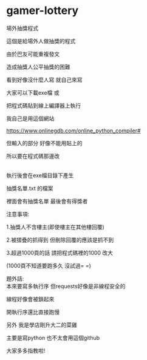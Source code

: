 # gamer-lottery
場外抽獎程式


這個是給場外人做抽獎的程式

由於巴友可能重複發文

造成抽獎人公平抽獎的困難

看到好像沒什麼人寫 就自己來寫
</br>

大家可以下載exe檔 或

把程式碼貼到線上編譯器上執行

我自己是用這個網站

https://www.onlinegdb.com/online_python_compiler#

但輸入的部分 好像不能用貼上的

所以要在程式碼那邊改
</br></br>

執行後會在exe檔目錄下產生

抽獎名單.txt 的檔案

裡面會有抽獎名單 最後會有得獎者

注意事項:

1.抽獎人不含樓主(即使樓主在其他樓回覆)

2.被摺疊的抓得到 但刪除回覆的應該是抓不到

3.超過1000頁的話 請把程式碼裡的1000 改大

(1000頁不知道要跑多久 沒試過= =)
</br>

題外話:</br>
本來要寫多執行序 但requests好像是非線程安全的

線程好像會被鎖起來

開執行序還比直接跑慢
</br>

另外 我是學店剛升大二的菜雞

主要是寫python 也不太會用這個github

大家多多指教啦!
